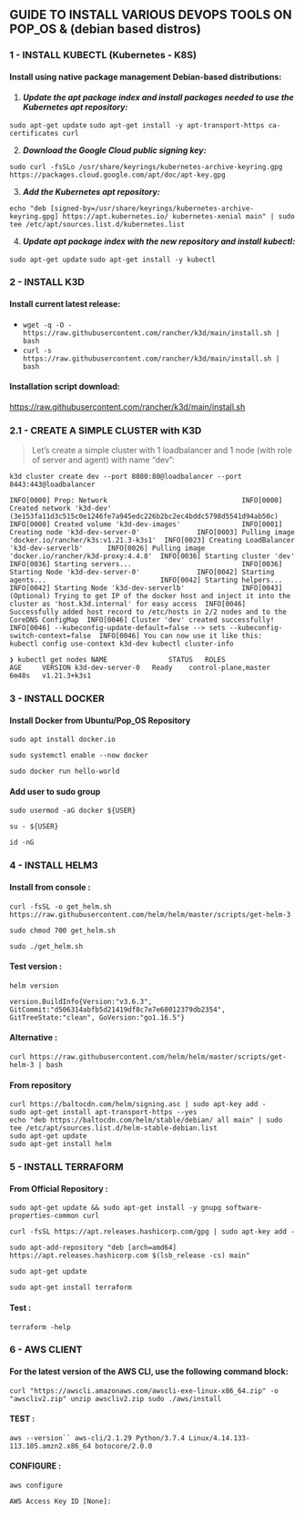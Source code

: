 ## GUIDE TO INSTALL VARIOUS DEVOPS TOOLS ON POP_OS & (debian based distros)

###  1 - INSTALL KUBECTL (Kubernetes - K8S)

#### Install using native package management Debian-based distributions:

1. ***Update the apt package index and install packages needed to use the Kubernetes apt repository:***

`sudo apt-get update`
`sudo apt-get install -y apt-transport-https ca-certificates curl`

2. ***Download the Google Cloud public signing key:***

`sudo curl -fsSLo /usr/share/keyrings/kubernetes-archive-keyring.gpg https://packages.cloud.google.com/apt/doc/apt-key.gpg`

3. ***Add the Kubernetes apt repository:***

`echo "deb [signed-by=/usr/share/keyrings/kubernetes-archive-keyring.gpg] https://apt.kubernetes.io/ kubernetes-xenial main" | sudo tee /etc/apt/sources.list.d/kubernetes.list`

4. ***Update apt package index with the new repository and install kubectl:***

`sudo apt-get update`
`sudo apt-get install -y kubectl`



### 2 - INSTALL K3D

#### Install current latest release:

-  `wget -q -O - https://raw.githubusercontent.com/rancher/k3d/main/install.sh | bash`
- `curl -s https://raw.githubusercontent.com/rancher/k3d/main/install.sh | bash`

#### Installation script download:

https://raw.githubusercontent.com/rancher/k3d/main/install.sh

### 2.1 - CREATE A SIMPLE CLUSTER with K3D


>Let’s create a simple cluster with 1 loadbalancer and 1 node (with role of server and agent) with name “dev”:

`k3d cluster create dev --port 8080:80@loadbalancer --port 8443:443@loadbalancer`

`INFO[0000] Prep: Network                                
INFO[0000] Created network 'k3d-dev' (3e153fa11d3c515c0e1246fe7a945edc226b2bc2ec4bddc5798d5541d94ab50c) 
INFO[0000] Created volume 'k3d-dev-images'              
INFO[0001] Creating node 'k3d-dev-server-0'             
INFO[0003] Pulling image 'docker.io/rancher/k3s:v1.21.3-k3s1' 
INFO[0023] Creating LoadBalancer 'k3d-dev-serverlb'     
INFO[0026] Pulling image 'docker.io/rancher/k3d-proxy:4.4.8' 
INFO[0036] Starting cluster 'dev'                       
INFO[0036] Starting servers...                          
INFO[0036] Starting Node 'k3d-dev-server-0'             
INFO[0042] Starting agents...                           
INFO[0042] Starting helpers...                          
INFO[0042] Starting Node 'k3d-dev-serverlb'             
INFO[0043] (Optional) Trying to get IP of the docker host and inject it into the cluster as 'host.k3d.internal' for easy access 
INFO[0046] Successfully added host record to /etc/hosts in 2/2 nodes and to the CoreDNS ConfigMap 
INFO[0046] Cluster 'dev' created successfully!          
INFO[0046] --kubeconfig-update-default=false --> sets --kubeconfig-switch-context=false 
INFO[0046] You can now use it like this:                
kubectl config use-context k3d-dev
kubectl cluster-info`

`❯ kubectl get nodes
NAME               STATUS   ROLES                  AGE     VERSION
k3d-dev-server-0   Ready    control-plane,master   6m48s   v1.21.3+k3s1`

### 3 - INSTALL DOCKER 

#### Install Docker from Ubuntu/Pop_OS Repository

```
sudo apt install docker.io
```

```
sudo systemctl enable --now docker
```

```
sudo docker run hello-world
```

#### Add user to sudo group

`sudo usermod -aG docker ${USER}`

`su - ${USER}`

`id -nG`



### 4 - INSTALL HELM3

#### Install from console :

`curl -fsSL -o get_helm.sh https://raw.githubusercontent.com/helm/helm/master/scripts/get-helm-3`

`sudo chmod 700 get_helm.sh`

`sudo ./get_helm.sh`

#### Test version :

`helm version`

`version.BuildInfo{Version:"v3.6.3", GitCommit:"d506314abfb5d21419df8c7e7e68012379db2354", GitTreeState:"clean", GoVersion:"go1.16.5"}`

#### Alternative :

`curl https://raw.githubusercontent.com/helm/helm/master/scripts/get-helm-3 | bash`

#### From repository

```fallback
curl https://baltocdn.com/helm/signing.asc | sudo apt-key add -
sudo apt-get install apt-transport-https --yes
echo "deb https://baltocdn.com/helm/stable/debian/ all main" | sudo tee /etc/apt/sources.list.d/helm-stable-debian.list
sudo apt-get update
sudo apt-get install helm
```
### 5 - INSTALL TERRAFORM

#### From Official Repository :

`sudo apt-get update && sudo apt-get install -y gnupg software-properties-common curl`

`curl -fsSL https://apt.releases.hashicorp.com/gpg | sudo apt-key add -`

`sudo apt-add-repository "deb [arch=amd64] https://apt.releases.hashicorp.com $(lsb_release -cs) main"`

`sudo apt-get update `

`sudo apt-get install terraform`

#### Test :

`terraform -help`



### 6 - AWS CLIENT

#### **For the latest version of the AWS CLI,** use the following command block:

`curl "https://awscli.amazonaws.com/awscli-exe-linux-x86_64.zip" -o "awscliv2.zip"
unzip awscliv2.zip
sudo ./aws/install`

#### TEST :

`aws --version`` aws-cli/2.1.29 Python/3.7.4 Linux/4.14.133-113.105.amzn2.x86_64 botocore/2.0.0`

#### CONFIGURE :

`aws configure`

`AWS Access Key ID [None]:` 

